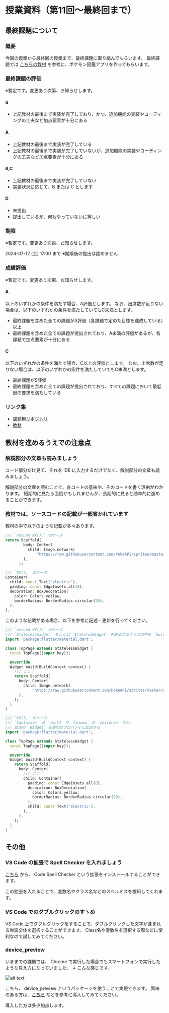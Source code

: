 # 授業資料（第11回～最終回まで）

## 最終課題について

### 概要

今回の授業から最終回の授業まで、最終課題に取り組んでもらいます。
最終課題では [こちらの教材](https://zenn.dev/sugitlab/books/flutter_poke_app_handson) を参考に、ポケモン図鑑アプリを作ってもらいます。

### 最終課題の評価

※暫定です。変更あり次第、お知らせします。

#### S

- 上記教材の最後まで実装が完了しており、かつ、追加機能の実装やコーディングの工夫など加点要素が十分にある

#### A

- 上記教材の最後まで実装が完了している
- 上記教材の最後まで実装が完了していないが、追加機能の実装やコーディングの工夫など加点要素が十分にある

#### B,C

- 上記教材の最後まで実装が完了していない
- 実装状況に応じて、B または C とします

#### D

- 未提出
- 提出しているが、何もやっていないに等しい

### 期限

※暫定です。変更あり次第、お知らせします。

2024-07-12 (金) 17:00 まで
※期限後の提出は認めません

### 成績評価

※暫定です。変更あり次第、お知らせします。

#### A

以下のいずれかの条件を満たす場合、A評価とします。
なお、出席数が足りない場合は、以下のいずれかの条件を満たしていてもC未満とします。

- 最終課題を含めた全ての課題がA評価（各課題で定めた目標を達成している）以上
- 最終課題を含めた全ての課題が提出されており、A未満の評価があるが、各課題で加点要素が十分にある

#### C

以下のいずれかの条件を満たす場合、C以上の評価とします。
なお、出席数が足りない場合は、以下のいずれかの条件を満たしていてもC未満とします。

- 最終課題がS評価
- 最終課題を含めた全ての課題が提出されており、すべての課題において最低限の要求を満たしている

### リンク集

- [課題用リポジトリ](https://classroom.github.com/a/onCAcI1Q)
- [教材](https://zenn.dev/sugitlab/books/flutter_poke_app_handson)

## 教材を進めるうえでの注意点

### 解説部分の文章も読みましょう

コード部分だけ見て、それを IDE に入力するだけでなく、解説部分の文章も読みましょう。

解説部分の文章を読むことで、各コードの意味や、そのコードを書く理由がわかります。
短期的に見たら面倒かもしれませんが、長期的に見ると効率的に進めることができます。

### 教材では、ソースコードの記載が一部省かれています

教材の中で以下のような記載が多々あります。

```dart
/// `return XX();` のケース
return Scaffold(
        body: Center(
          child: Image.network(
              "https://raw.githubusercontent.com/PokeAPI/sprites/master/sprites/pokemon/other/official-artwork/25.png"),
        ),
      );

/// `XX(),` のケース
Container(
  child: const Text('electric'),
  padding: const EdgeInsets.all(8),
  decoration: BoxDecoration(
    color: Colors.yellow,
    borderRadius: BorderRadius.circular(20),
  ),
),
```

このような記載がある場合、以下を参考に記述・更新を行ってください。

```dart
/// `return XX();` のケース
/// `StatelessWidget` もしくは `StatefulWidget` を継承するクラスの中の `build` メソッド内に記述する
import 'package:flutter/material.dart';

class TopPage extends StatelessWidget {
  const TopPage({super.key});

  @override
  Widget build(BuildContext context) {
    /// ここ！
    return Scaffold(
      body: Center(
        child: Image.network(
            "https://raw.githubusercontent.com/PokeAPI/sprites/master/sprites/pokemon/other/official-artwork/25.png"),
      ),
    );
  }
}

/// `XX(),` のケース
/// `Container` の `child` や `Column` の `children` など、
/// 該当の `Widget` を適切なプロパティに記述する
import 'package:flutter/material.dart';

class TopPage extends StatelessWidget {
  const TopPage({super.key});

  @override
  Widget build(BuildContext context) {
    return Scaffold(
      body: Center(
        /// ここ！
        child: Container(
          padding: const EdgeInsets.all(8),
          decoration: BoxDecoration(
            color: Colors.yellow,
            borderRadius: BorderRadius.circular(20),
          ),
          child: const Text('electric'),
        ),
      ),
    );
  }
}
```

## その他

### VS Code の拡張で Spell Checker を入れましょう

[こちら](https://marketplace.visualstudio.com/items?itemName=streetsidesoftware.code-spell-checker) から、 Code Spell Checker という拡張をインストールすることができます。

この拡張を入れることで、変数名やクラス名などのスペルミスを検知してくれます。

### VS Code でのダブルクリックのすゝめ

VS Code 上でダブルクリックをすることで、ダブルクリックした文字が含まれる単語全体を選択することができます。
Class名や変数名を選択する際などに便利なので試してみてください。

### device_preview

いままでの課題では、 Chrome で実行した場合でもスマートフォンで実行したような見え方になっていました。
↓ こんな感じです。

![alt text](../共通/素材/device_preview/device_preview.png)

こちら、 device_preview というパッケージを使うことで実現できます。
興味のある方は、[こちら](https://pub.dev/packages/device_preview) などを参考に導入してみてください。

導入した方は多少加点します。

